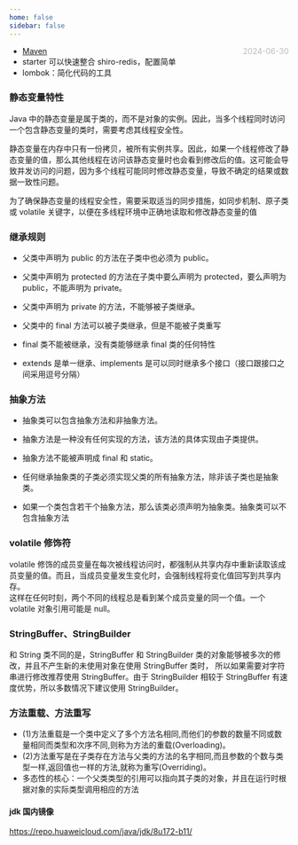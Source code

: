 ```yaml
---
home: false
sidebar: false
---
```


- [Maven](./Maven) <span style="color:#bbb; float:right">2024-06-30</span>
- starter 可以快速整合 shiro-redis，配置简单
- lombok：简化代码的工具

### 静态变量特性

Java 中的静态变量是属于类的，而不是对象的实例。因此，当多个线程同时访问一个包含静态变量的类时，需要考虑其线程安全性。

静态变量在内存中只有一份拷贝，被所有实例共享。因此，如果一个线程修改了静态变量的值，那么其他线程在访问该静态变量时也会看到修改后的值。这可能会导致并发访问的问题，因为多个线程可能同时修改静态变量，导致不确定的结果或数据一致性问题。

为了确保静态变量的线程安全性，需要采取适当的同步措施，如同步机制、原子类或 volatile 关键字，以便在多线程环境中正确地读取和修改静态变量的值

### 继承规则

- 父类中声明为 public 的方法在子类中也必须为 public。

- 父类中声明为 protected 的方法在子类中要么声明为 protected，要么声明为 public，不能声明为 private。

- 父类中声明为 private 的方法，不能够被子类继承。

- 父类中的 final 方法可以被子类继承，但是不能被子类重写

- final 类不能被继承，没有类能够继承 final 类的任何特性

- extends 是单一继承、implements 是可以同时继承多个接口（接口跟接口之间采用逗号分隔）

### 抽象方法

- 抽象类可以包含抽象方法和非抽象方法。

- 抽象方法是一种没有任何实现的方法，该方法的具体实现由子类提供。

- 抽象方法不能被声明成 final 和 static。

- 任何继承抽象类的子类必须实现父类的所有抽象方法，除非该子类也是抽象类。

- 如果一个类包含若干个抽象方法，那么该类必须声明为抽象类。抽象类可以不包含抽象方法

### volatile 修饰符

volatile 修饰的成员变量在每次被线程访问时，都强制从共享内存中重新读取该成员变量的值。而且，当成员变量发生变化时，会强制线程将变化值回写到共享内存。  
这样在任何时刻，两个不同的线程总是看到某个成员变量的同一个值。一个 volatile 对象引用可能是 null。

### StringBuffer、StringBuilder

和 String 类不同的是，StringBuffer 和 StringBuilder 类的对象能够被多次的修改，并且不产生新的未使用对象在使用 StringBuffer 类时，
所以如果需要对字符串进行修改推荐使用 StringBuffer。由于 StringBuilder 相较于 StringBuffer 有速度优势，所以多数情况下建议使用 StringBuilder。

### 方法重载、方法重写

- (1)方法重载是一个类中定义了多个方法名相同,而他们的参数的数量不同或数量相同而类型和次序不同,则称为方法的重载(Overloading)。
- (2)方法重写是在子类存在方法与父类的方法的名字相同,而且参数的个数与类型一样,返回值也一样的方法,就称为重写(Overriding)。
- 多态性的核心：一个父类类型的引用可以指向其子类的对象，并且在运行时根据对象的实际类型调用相应的方法

#### jdk 国内镜像

https://repo.huaweicloud.com/java/jdk/8u172-b11/
